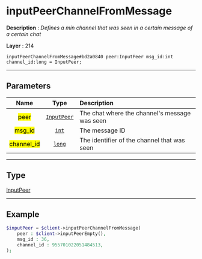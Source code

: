 # inputPeerChannelFromMessage

**Description** : *Defines a min channel that was seen in a certain message of a certain chat*

**Layer** : 214

```tl
inputPeerChannelFromMessage#bd2a0840 peer:InputPeer msg_id:int channel_id:long = InputPeer;
```

---

## Parameters

| Name | Type | Description |
| :---: | :---: | :--- |
| <mark>peer</mark> | [`InputPeer`](type/InputPeer) | The chat where the channel's message was seen |
| <mark>msg_id</mark> | [`int`](type/int) | The message ID |
| <mark>channel_id</mark> | [`long`](type/long) | The identifier of the channel that was seen |

---

## Type

[InputPeer](type/InputPeer)

---

## Example

```php
$inputPeer = $client->inputPeerChannelFromMessage(
	peer : $client->inputPeerEmpty(),
	msg_id : 36,
	channel_id : 955701022051484513,
);
```